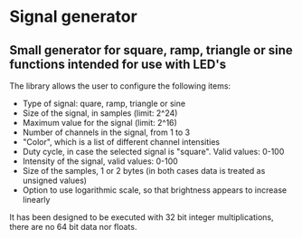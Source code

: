 Signal generator
====
Small generator for square, ramp, triangle or sine functions intended for use with LED's
----
The library allows the user to configure the following items:
- Type of signal: quare, ramp, triangle or sine
- Size of the signal, in samples (limit: 2^24)
- Maximum value for the signal (limit: 2^16)
- Number of channels in the signal, from 1 to 3
- "Color", which is a list of different channel intensities
- Duty cycle, in case the selected signal is "square". Valid values: 0-100
- Intensity of the signal, valid values: 0-100
- Size of the samples, 1 or 2 bytes (in both cases data is treated as unsigned values)
- Option to use logarithmic scale, so that brightness appears to increase linearly

It has been designed to be executed with 32 bit integer multiplications, there are no 64 bit data nor floats.